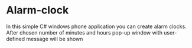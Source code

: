 # Alarm-clock
In this simple C# windows phone application you can create alarm clocks. After chosen number of minutes and hours pop-up window with user-defined message will be shown
